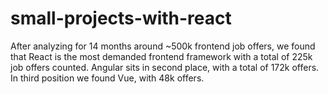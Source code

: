 # small-projects-with-react
After analyzing for 14 months around ~500k frontend job offers, we found that React is the most demanded frontend framework with a total of 225k job offers counted. Angular sits in second place, with a total of 172k offers. In third position we found Vue, with 48k offers.
